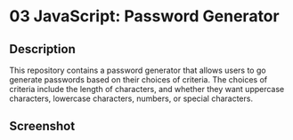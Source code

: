 # 03 JavaScript: Password Generator

## Description

This repository contains a password generator that allows users to go generate passwords based on their choices of criteria. The choices of criteria include the length of characters, and whether they want uppercase characters, lowercase characters, numbers, or special characters.


## Screenshot

